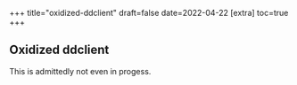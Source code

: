+++
title="oxidized-ddclient"
draft=false
date=2022-04-22
[extra]
toc=true
+++

## Oxidized ddclient

This is admittedly not even in progess.
